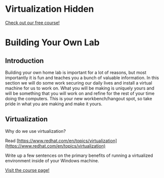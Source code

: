 # Virtualization Hidden

[Check out our free course!](https://academy.hoppersroppers.org/mod/page/view.php?id=668)

# Building Your Own Lab
## Introduction
Building your own home lab is important for a lot of reasons, but most importantly it is fun and teaches you a bunch of valuable information. In this section we will do some work securing our daily lives and install a virtual machine for us to work on. What you will be making is uniquely yours and will be something that you will work on and refine for the rest of your time doing the computers. This is your new workbench/hangout spot, so take pride in what you are making and make it yours.

## Virtualization
Why do we use virtualization?

Read [https://www.redhat.com/en/topics/virtualization](https://www.redhat.com/en/topics/virtualization)

Write up a few sentences on the primary benefits of running a virtualized environment inside of your Windows machine.


[Visit the course page!](https://academy.hoppersroppers.org/mod/assign/view.php?id=668)
 